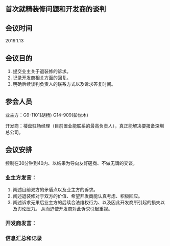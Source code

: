 ## 首次就精装修问题和开发商的谈判

## 会议时间
2019.1.13

## 会议目的
1. 提交业主关于退装修的诉求。
2. 记录开发商相关方面的回复。
3. 明确后续谈判负责人的联系方式以及诉求答复时间。

## 参会人员
业主方：G9-1101(胡杨) G14-909(彭世木)

开发商：楼盘驻场经理（目前置业能联系的最高负责人），真正能解决要报备深圳总公司。

## 会议安排
控制在30分钟到40内、以结果为导向友好磋商、不做无谓的交谈。

### 业主方发言：
1. 阐述目前双方的矛盾点以及业主方的诉求。
2. 阐述退装修对于双方的价值、希望开发商能认真考虑、积极回应。
3. 阐述诉求无果后业主方的后续合法维权行为、以及因此开发商所引起的损失以及舆论压力。
   从而迫使开发商对此诉求引起重视。

### 开发商发言：


### 信息汇总和记录
